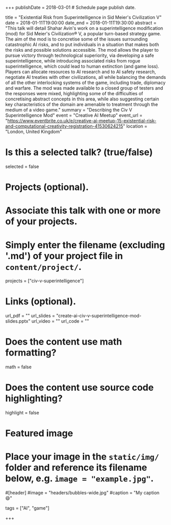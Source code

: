 +++
publishDate = 2018-03-01 # Schedule page publish date.

title = "Existential Risk from Superintelligence in Sid Meier's Civilization V"
date = 2018-01-11T19:00:00
date_end = 2018-01-11T19:30:00
abstract = "This talk will detail Shahar Avin's work on a superintelligence modification (mod) for Sid Meier's Civilization® V, a popular turn-based strategy game. The aim of the mod is to concretise some of the issues surrounding catastrophic AI risks, and to put individuals in a situation that makes both the risks and possible solutions accessible. The mod allows the player to pursue victory through technological superiority, via developing a safe superintelligence, while introducing associated risks from rogue superintelligence, which could lead to human extinction (and game loss). Players can allocate resources to AI research and to AI safety research, negotiate AI treaties with other civilizations, all while balancing the demands of all the other interlocking systems of the game, including trade, diplomacy and warfare. The mod was made available to a closed group of testers and the responses were mixed, highlighting some of the difficulties of concretising abstract concepts in this area, while also suggesting certain key characteristics of the domain are amenable to treatment through the medium of a video game."
summary = "Describing the Civ V Superintelligence Mod"
event = "Creative AI Meetup"
event_url = "https://www.eventbrite.co.uk/e/creative-ai-meetup-15-existential-risk-and-computational-creativity-registration-41530624215"
location = "London, United Kingdom"

# Is this a selected talk? (true/false)
selected = false

# Projects (optional).
#   Associate this talk with one or more of your projects.
#   Simply enter the filename (excluding '.md') of your project file in `content/project/`.
projects = ["civ-v-superintelligence"]

# Links (optional).
url_pdf = ""
url_slides = "create-ai-civ-v-superintelligence-mod-slides.pptx"
url_video = ""
url_code = ""

# Does the content use math formatting?
math = false

# Does the content use source code highlighting?
highlight = false

# Featured image
# Place your image in the `static/img/` folder and reference its filename below, e.g. `image = "example.jpg"`.
#[header]
#image = "headers/bubbles-wide.jpg"
#caption = "My caption :smile:"

tags = ["AI", "game"]

+++
